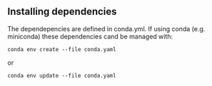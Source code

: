 ## Installing dependencies
The dependepencies are defined in conda.yml.
If using conda (e.g. miniconda) these dependencies cand be managed with:
```
conda env create --file conda.yaml 
```
or
```
conda env update --file conda.yaml 
```
